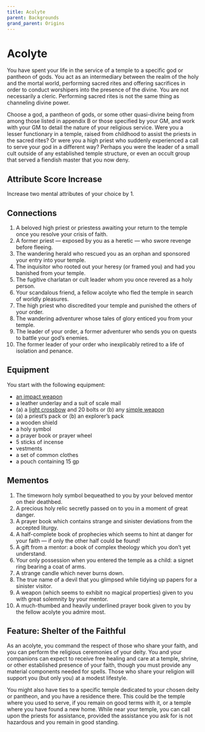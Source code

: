 ```yaml
---
title: Acolyte
parent: Backgrounds
grand_parent: Origins
---
```


# Acolyte
You have spent your life in the service of a temple to a specific god or pantheon of gods. You act as an intermediary between the realm of the holy and the mortal world, performing sacred rites and offering sacrifices in order to conduct worshipers into the presence of the divine. You are not necessarily a cleric. Performing sacred rites is not the same thing as channeling divine power.

Choose a god, a pantheon of gods, or some other quasi-divine being from among those listed in appendix B or those specified by your GM, and work with your GM to detail the nature of your religious service. Were you a lesser functionary in a temple, raised from childhood to assist the priests in the sacred rites? Or were you a high priest who suddenly experienced a call to serve your god in a different way? Perhaps you were the leader of a small cult outside of any established temple structure, or even an occult group that served a fiendish master that you now deny.

## Attribute Score Increase
Increase two mental attributes of your choice by 1.

## Connections
1. A beloved high priest or priestess awaiting your return to the temple once you resolve your crisis of faith.
2. A former priest — exposed by you as a heretic — who swore revenge before fleeing.
3. The wandering herald who rescued you as an orphan and sponsored your entry into your temple.
4. The inquisitor who rooted out your heresy (or framed you) and had you banished from your temple.
5. The fugitive charlatan or cult leader whom you once revered as a holy person.
6. Your scandalous friend, a fellow acolyte who fled the temple in search of worldly pleasures.
7. The high priest who discredited your temple and punished the others of your order.
8. The wandering adventurer whose tales of glory enticed you from your temple.
9. The leader of your order, a former adventurer who sends you on quests to battle your god’s enemies.
10. The former leader of your order who inexplicably retired to a life of isolation and penance.

## Equipment
You start with the following equipment:
* [an impact weapon](https://stormchaserroleplaying.com/stormchaserRPG/Equipment/Weapons/Impact/)
* a leather underlay and a suit of scale mail
* (a) a [light crossbow](https://stormchaserroleplaying.com/stormchaserRPG/Equipment/Weapons/Crossbows/) and 20 bolts or (b) any [simple weapon](https://stormchaserroleplaying.com/stormchaserRPG/Equipment/Weapons/Simple/)
* (a) a priest’s pack or (b) an explorer’s pack
* a wooden shield
* a holy symbol
* a prayer book or prayer wheel
* 5 sticks of incense
* vestments
* a set of common clothes
* a pouch containing 15 gp

## Mementos
1. The timeworn holy symbol bequeathed to you by your beloved mentor on their deathbed.
2. A precious holy relic secretly passed on to you in a moment of great danger.
3. A prayer book which contains strange and sinister deviations from the accepted liturgy.
4. A half-complete book of prophecies which seems to hint at danger for your faith — if only the other half could be found!
5. A gift from a mentor: a book of complex theology which you don’t yet understand.
6. Your only possession when you entered the temple as a child: a signet ring bearing a coat of arms.
7. A strange candle which never burns down.
8. The true name of a devil that you glimpsed while tidying up papers for a sinister visitor.
9. A weapon (which seems to exhibit no magical properties) given to you with great solemnity by your mentor.
10. A much-thumbed and heavily underlined prayer book given to you by the fellow acolyte you admire most.

## Feature: Shelter of the Faithful
As an acolyte, you command the respect of those who share your faith, and you can perform the religious ceremonies of your deity. You and your companions can expect to receive free healing and care at a temple, shrine, or other established presence of your faith, though you must provide any material components needed for spells. Those who share your religion will support you (but only you) at a modest lifestyle.

You might also have ties to a specific temple dedicated to your chosen deity or pantheon, and you have a residence there. This could be the temple where you used to serve, if you remain on good terms with it, or a temple where you have found a new home. While near your temple, you can call upon the priests for assistance, provided the assistance you ask for is not hazardous and you remain in good standing.
